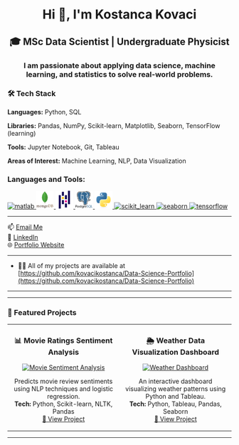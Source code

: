 <h1 align="center">Hi 👋, I'm Kostanca Kovaci</h1>

<h2 align="center">🎓 MSc Data Scientist | Undergraduate Physicist</h2>
<h3 align="center">I am passionate about applying data science, machine learning, and statistics to solve real-world problems.</h3>


### 🛠️ Tech Stack
**Languages:** Python, SQL  

**Libraries:** Pandas, NumPy, Scikit-learn, Matplotlib, Seaborn, TensorFlow (learning)  

**Tools:** Jupyter Notebook, Git, Tableau

**Areas of Interest:** Machine Learning, NLP, Data Visualization

<h3 align="left">Languages and Tools:</h3>
<p align="left"> <a href="https://www.mathworks.com/" target="_blank" rel="noreferrer"> <img src="https://upload.wikimedia.org/wikipedia/commons/2/21/Matlab_Logo.png" alt="matlab" width="40" height="40"/> </a> <a href="https://www.mongodb.com/" target="_blank" rel="noreferrer"> <img src="https://raw.githubusercontent.com/devicons/devicon/master/icons/mongodb/mongodb-original-wordmark.svg" alt="mongodb" width="40" height="40"/> </a> <a href="https://pandas.pydata.org/" target="_blank" rel="noreferrer"> <img src="https://raw.githubusercontent.com/devicons/devicon/2ae2a900d2f041da66e950e4d48052658d850630/icons/pandas/pandas-original.svg" alt="pandas" width="40" height="40"/> </a> <a href="https://www.postgresql.org" target="_blank" rel="noreferrer"> <img src="https://raw.githubusercontent.com/devicons/devicon/master/icons/postgresql/postgresql-original-wordmark.svg" alt="postgresql" width="40" height="40"/> </a> <a href="https://www.python.org" target="_blank" rel="noreferrer"> <img src="https://raw.githubusercontent.com/devicons/devicon/master/icons/python/python-original.svg" alt="python" width="40" height="40"/> </a> <a href="https://scikit-learn.org/" target="_blank" rel="noreferrer"> <img src="https://upload.wikimedia.org/wikipedia/commons/0/05/Scikit_learn_logo_small.svg" alt="scikit_learn" width="40" height="40"/> </a> <a href="https://seaborn.pydata.org/" target="_blank" rel="noreferrer"> <img src="https://seaborn.pydata.org/_images/logo-mark-lightbg.svg" alt="seaborn" width="40" height="40"/> </a> <a href="https://www.tensorflow.org" target="_blank" rel="noreferrer"> <img src="https://www.vectorlogo.zone/logos/tensorflow/tensorflow-icon.svg" alt="tensorflow" width="40" height="40"/> </a> </p>

---

📫 [Email Me](mailto:kovacikostancal@gmail.com)  
🔗 [LinkedIn](https://linkedin.com/in/kostanca-kovaci)  
🌐 [Portfolio Website](https://.com)  

---

- 👨‍💻 All of my projects are available at [https://github.com/kovacikostanca/Data-Science-Portfolio](https://github.com/kovacikostanca/Data-Science-Portfolio)

---

---

### 🚀 Featured Projects

<table>
  <tr>
    <td width="50%">
      <h3 align="center">📊 Movie Ratings Sentiment Analysis</h3>
      <p align="center">
        <a href="https://github.com/KostancaKovaci/movie-sentiment-analysis" target="_blank">
          <img src="https://github.com/KostancaKovaci/movie-sentiment-analysis/blob/main/preview.png" width="400" alt="Movie Sentiment Analysis"/>
        </a>
      </p>
      <p align="center">
        Predicts movie review sentiments using NLP techniques and logistic regression.
        <br/>
        <strong>Tech:</strong> Python, Scikit-learn, NLTK, Pandas
        <br/>
        <a href="https://github.com/KostancaKovaci/movie-sentiment-analysis" target="_blank">🔗 View Project</a>
      </p>
    </td>
    <td width="50%">
      <h3 align="center">🌦️ Weather Data Visualization Dashboard</h3>
      <p align="center">
        <a href="https://github.com/KostancaKovaci/weather-dashboard" target="_blank">
          <img src="https://github.com/KostancaKovaci/weather-dashboard/blob/main/dashboard.png" width="400" alt="Weather Dashboard"/>
        </a>
      </p>
      <p align="center">
        An interactive dashboard visualizing weather patterns using Python and Tableau.
        <br/>
        <strong>Tech:</strong> Python, Tableau, Pandas, Seaborn
        <br/>
        <a href="https://github.com/KostancaKovaci/weather-dashboard" target="_blank">🔗 View Project</a>
      </p>
    </td>
  </tr>
</table>

---

